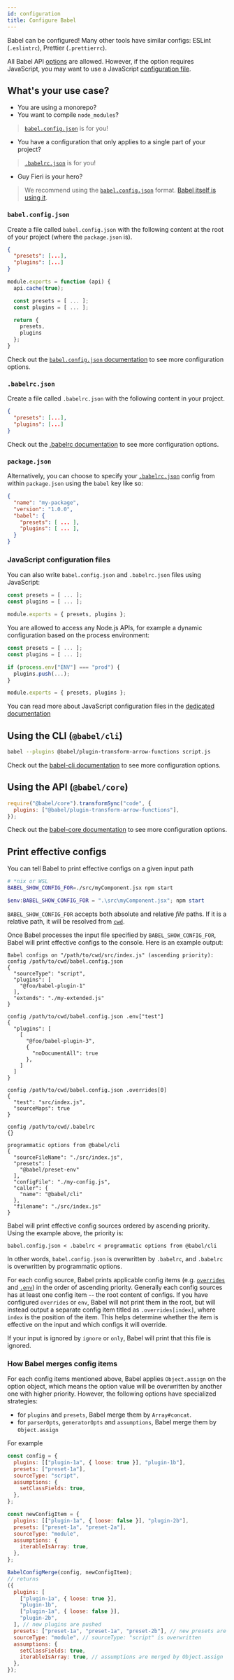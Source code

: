 ```yaml
---
id: configuration
title: Configure Babel
---
```


Babel can be configured! Many other tools have similar configs: ESLint (`.eslintrc`), Prettier (`.prettierrc`).

All Babel API [options](options.md) are allowed. However, if the option requires JavaScript, you may want to use a JavaScript [configuration file](config-files.md).

## What's your use case?

- You are using a monorepo?
- You want to compile `node_modules`?

> [`babel.config.json`](#babelconfigjson) is for you!

- You have a configuration that only applies to a single part of your project?

> [`.babelrc.json`](#babelrcjson) is for you!

- Guy Fieri is your hero?

> We recommend using the [`babel.config.json`](config-files.md#project-wide-configuration) format. [Babel itself is using it](https://github.com/babel/babel/blob/master/babel.config.js).

### `babel.config.json`

Create a file called `babel.config.json` with the following content at the root of your project (where the `package.json` is).

```json
{
  "presets": [...],
  "plugins": [...]
}
```

```js
module.exports = function (api) {
  api.cache(true);

  const presets = [ ... ];
  const plugins = [ ... ];

  return {
    presets,
    plugins
  };
}
```

Check out the [`babel.config.json` documentation](config-files.md#project-wide-configuration) to see more configuration options.

### `.babelrc.json`

Create a file called `.babelrc.json` with the following content in your project.

```json
{
  "presets": [...],
  "plugins": [...]
}
```

Check out the [.babelrc documentation](config-files.md#file-relative-configuration) to see more configuration options.

### `package.json`

Alternatively, you can choose to specify your [`.babelrc.json`](#babelrcjson) config from within `package.json` using the `babel` key like so:

```json
{
  "name": "my-package",
  "version": "1.0.0",
  "babel": {
    "presets": [ ... ],
    "plugins": [ ... ],
  }
}
```

### JavaScript configuration files

You can also write `babel.config.json` and `.babelrc.json` files using JavaScript:

```js
const presets = [ ... ];
const plugins = [ ... ];

module.exports = { presets, plugins };
```

You are allowed to access any Node.js APIs, for example a dynamic configuration based on the process environment:

```js
const presets = [ ... ];
const plugins = [ ... ];

if (process.env["ENV"] === "prod") {
  plugins.push(...);
}

module.exports = { presets, plugins };
```

You can read more about JavaScript configuration files in the [dedicated documentation](config-files.md)

## Using the CLI (`@babel/cli`)

```sh
babel --plugins @babel/plugin-transform-arrow-functions script.js
```

Check out the [babel-cli documentation](cli.md) to see more configuration options.

## Using the API (`@babel/core`)

```js
require("@babel/core").transformSync("code", {
  plugins: ["@babel/plugin-transform-arrow-functions"],
});
```

Check out the [babel-core documentation](core.md) to see more configuration options.

## Print effective configs

You can tell Babel to print effective configs on a given input path

```sh
# *nix or WSL
BABEL_SHOW_CONFIG_FOR=./src/myComponent.jsx npm start
```

```powershell
$env:BABEL_SHOW_CONFIG_FOR = ".\src\myComponent.jsx"; npm start
```

`BABEL_SHOW_CONFIG_FOR` accepts both absolute and relative _file_ paths. If it is a relative path, it will be resolved from [`cwd`](options.md#cwd).

Once Babel processes the input file specified by `BABEL_SHOW_CONFIG_FOR`, Babel will print effective configs to the console. Here is an example output:

```
Babel configs on "/path/to/cwd/src/index.js" (ascending priority):
config /path/to/cwd/babel.config.json
{
  "sourceType": "script",
  "plugins": [
    "@foo/babel-plugin-1"
  ],
  "extends": "./my-extended.js"
}

config /path/to/cwd/babel.config.json .env["test"]
{
  "plugins": [
    [
      "@foo/babel-plugin-3",
      {
        "noDocumentAll": true
      },
    ]
  ]
}

config /path/to/cwd/babel.config.json .overrides[0]
{
  "test": "src/index.js",
  "sourceMaps": true
}

config /path/to/cwd/.babelrc
{}

programmatic options from @babel/cli
{
  "sourceFileName": "./src/index.js",
  "presets": [
    "@babel/preset-env"
  ],
  "configFile": "./my-config.js",
  "caller": {
    "name": "@babel/cli"
  },
  "filename": "./src/index.js"
}
```

Babel will print effective config sources ordered by ascending priority. Using the example above, the priority is:

```
babel.config.json < .babelrc < programmatic options from @babel/cli
```

In other words, `babel.config.json` is overwritten by `.babelrc`, and `.babelrc` is overwritten by programmatic options.

For each config source, Babel prints applicable config items (e.g. [`overrides`](options.md#overrides) and [`.env`](options.md#env)) in the order of ascending priority. Generally each config sources has at least one config item -- the root content of configs. If you have configured `overrides` or `env`, Babel will not print them in the root, but will instead output a separate config item titled as `.overrides[index]`, where `index` is the position of the item. This helps determine whether the item is effective on the input and which configs it will override.

If your input is ignored by `ignore` or `only`, Babel will print that this file is ignored.

### How Babel merges config items

For each config items mentioned above, Babel applies `Object.assign` on the option object, which means the option value will be overwritten by another one with higher priority. However, the following options have specialized strategies:

- for `plugins` and `presets`, Babel merge them by `Array#concat`.
- for `parserOpts`, `generatorOpts` and `assumptions`, Babel merge them by `Object.assign`

For example

```js
const config = {
  plugins: [["plugin-1a", { loose: true }], "plugin-1b"],
  presets: ["preset-1a"],
  sourceType: "script",
  assumptions: {
    setClassFields: true,
  },
};

const newConfigItem = {
  plugins: [["plugin-1a", { loose: false }], "plugin-2b"],
  presets: ["preset-1a", "preset-2a"],
  sourceType: "module",
  assumptions: {
    iterableIsArray: true,
  },
};

BabelConfigMerge(config, newConfigItem);
// returns
({
  plugins: [
    ["plugin-1a", { loose: true }],
    "plugin-1b",
    ["plugin-1a", { loose: false }],
    "plugin-2b",
  ], // new plugins are pushed
  presets: ["preset-1a", "preset-1a", "preset-2b"], // new presets are pushed
  sourceType: "module", // sourceType: "script" is overwritten
  assumptions: {
    setClassFields: true,
    iterableIsArray: true, // assumptions are merged by Object.assign
  },
});
```
